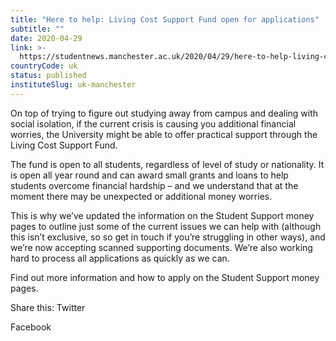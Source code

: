 ```yaml
---
title: "Here to help: Living Cost Support Fund open for applications"
subtitle: ""
date: 2020-04-29
link: >-
  https://studentnews.manchester.ac.uk/2020/04/29/here-to-help-living-cost-support-fund-open-for-applications/
countryCode: uk
status: published
instituteSlug: uk-manchester
---
```

On top of trying to figure out studying away from campus and dealing with social isolation, if the current crisis is causing you additional financial worries, the University might be able to offer practical support through the Living Cost Support Fund.

The fund is open to all students, regardless of level of study or nationality. It is open all year round and can award small grants and loans to help students overcome financial hardship – and we understand that at the moment there may be unexpected or additional money worries.

This is why we’ve updated the information on the Student Support money pages to outline just some of the current issues we can help with (although this isn’t exclusive, so so get in touch if you’re struggling in other ways), and we’re now accepting scanned supporting documents. We’re also working hard to process all applications as quickly as we can.

Find out more information and how to apply on the Student Support money pages.

Share this: Twitter

Facebook

